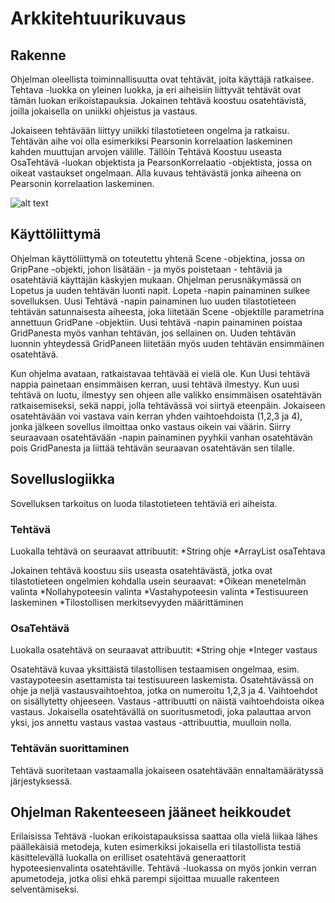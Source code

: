 # Arkkitehtuurikuvaus
## Rakenne
Ohjelman oleellista toiminnallisuutta ovat tehtävät, joita käyttäjä ratkaisee. Tehtava -luokka on yleinen luokka, ja eri aiheisiin liittyvät tehtävät ovat tämän luokan erikoistapauksia. Jokainen tehtävä koostuu osatehtävistä, joilla jokaisella on uniikki ohjeistus ja vastaus.

Jokaiseen tehtävään liittyy uniikki tilastotieteen ongelma ja ratkaisu. Tehtävän aihe voi olla esimerkiksi Pearsonin korrelaation laskeminen kahden muuttujan arvojen välille. Tällöin Tehtävä Koostuu useasta OsaTehtävä -luokan objektista ja PearsonKorrelaatio -objektista, jossa on oikeat vastaukset ongelmaan. Alla kuvaus tehtävästä jonka aiheena on Pearsonin korrelaation laskeminen.

![alt text](https://yuml.me/4689fa04.jpg)

## Käyttöliittymä

Ohjelman käyttöliittymä on toteutettu yhtenä Scene -objektina, jossa on GripPane -objekti, johon lisätään - ja myös poistetaan - tehtäviä ja osatehtäviä käyttäjän käskyjen mukaan. Ohjelman perusnäkymässä on Lopetus ja uuden tehtävän luonti napit. Lopeta -napin painaminen sulkee sovelluksen. Uusi Tehtävä -napin painaminen luo uuden tilastotieteen tehtävän satunnaisesta aiheesta, joka liitetään Scene -objektille parametrina annettuun GridPane -objektiin. Uusi tehtävä -napin painaminen poistaa GridPanesta myös vanhan tehtävän, jos sellainen on. Uuden tehtävän luonnin yhteydessä GridPaneen liitetään myös uuden tehtävän ensimmäinen osatehtävä.

Kun ohjelma avataan, ratkaistavaa tehtävää ei vielä ole. Kun Uusi tehtävä nappia painetaan ensimmäisen kerran, uusi tehtävä ilmestyy. Kun uusi tehtävä on luotu, ilmestyy sen ohjeen alle valikko ensimmäisen osatehtävän ratkaisemiseksi, sekä nappi, jolla tehtävässä voi siirtyä eteenpäin. Jokaiseen osatehtävään voi vastava vain kerran yhden vaihtoehdoista (1,2,3 ja 4), jonka jälkeen sovellus ilmoittaa onko vastaus oikein vai väärin. Siirry seuraavaan osatehtävään -napin painaminen pyyhkii vanhan osatehtävän pois GridPanesta ja liittää tehtävän seuraavan osatehtävän sen tilalle.

## Sovelluslogiikka

Sovelluksen tarkoitus on luoda tilastotieteen tehtäviä eri aiheista.

### Tehtävä

Luokalla tehtävä on seuraavat attribuutit: 
*String ohje
*ArrayList<OsaTehtava> osaTehtava
  
Jokainen tehtävä koostuu siis useasta osatehtävästä, jotka ovat tilastotieteen ongelmien kohdalla usein seuraavat:
*Oikean menetelmän valinta
*Nollahypoteesin valinta
*Vastahypoteesin valinta
*Testisuureen laskeminen
*Tilostollisen merkitsevyyden määrittäminen

### OsaTehtävä

Luokalla osatehtävä on seuraavat attribuutit:
*String ohje
*Integer vastaus

Osatehtävä kuvaa yksittäistä tilastollisen testaamisen ongelmaa, esim. vastaypoteesin asettamista tai testisuureen laskemista. Osatehtävässä on ohje ja neljä vastausvaihtoehtoa, jotka on numeroitu 1,2,3 ja 4. Vaihtoehdot on sisällytetty ohjeeseen. Vastaus -attribuutti on näistä vaihtoehdoista oikea vastaus. Jokaisella osatehtävällä on suoritusmetodi, joka palauttaa arvon yksi, jos annettu vastaus vastaa vastaus -attribuuttia, muulloin nolla. 

### Tehtävän suorittaminen

Tehtävä suoritetaan vastaamalla jokaiseen osatehtävään ennaltamäärätyssä järjestyksessä.

## Ohjelman Rakenteeseen jääneet heikkoudet

Erilaisissa Tehtävä -luokan erikoistapauksissa saattaa olla vielä liikaa lähes päällekäisiä metodeja, kuten esimerkiksi jokaisella eri tilastollista testiä käsittelevällä luokalla on erilliset osatehtävä generaattorit hypoteesienvalinta osatehtäville. Tehtävä -luokassa on myös jonkin verran apumetodeja, jotka olisi ehkä parempi sijoittaa muualle rakenteen selventämiseksi.
